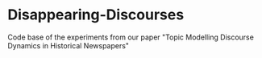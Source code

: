 # Disappearing-Discourses
Code base of the experiments from our paper "Topic Modelling Discourse Dynamics in Historical Newspapers" 
